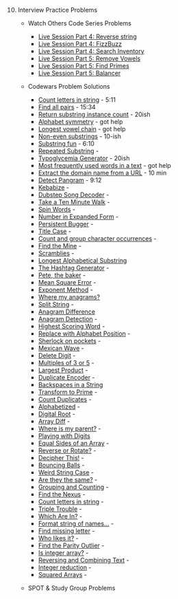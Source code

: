 10. Interview Practice Problems
    - Watch Others Code Series Problems
      - [Live Session Part 4: Reverse string](./practice_problems/reverse_string.rb) 
      - [Live Session Part 4: FizzBuzz](./practice_problems/fizzbuzz.rb)
      - [Live Session Part 4: Search Inventory](./practice_problems/search_inven.rb)
      - [Live Session Part 5: Remove Vowels](./practice_problems/rem_vowels.rb) 
      - [Live Session Part 5: Find Primes](./practice_problems/find_primes.rb)
      - [Live Session Part 5: Balancer](./practice_problems/balancer.rb) 

    - Codewars Problem Solutions
      - [Count letters in string](https://www.codewars.com/kata/5808ff71c7cfa1c6aa00006d/solutions/ruby) - 5:11
      - [Find all pairs](https://www.codewars.com/kata/reviews/5cfa5e532ad4650001e63fe8/groups/60aeacf889308900019475e6) - 15:34
      - [Return substring instance count](https://www.codewars.com/kata/reviews/516f30297c907a79f200067b/groups/60aeafeb8930890001947662) - 20ish
      - [Alphabet symmetry](https://www.codewars.com/kata/reviews/5a0a9754d16cba93d900115b/groups/60aeb458534d1f0001f1149d) - got help
      - [Longest vowel chain](https://www.codewars.com/kata/reviews/5a1275d736c5d19eed002742/groups/60aeb640a3a2cf0001e0e99f) - got help
      - [Non-even substrings](https://www.codewars.com/kata/reviews/5a0a8ba68e5bf11cfd003b74/groups/60aeb82ea3a2cf0001e0e9d6) - 10-ish
      - [Substring fun](https://www.codewars.com/kata/reviews/56ce2da25b477c620000002e/groups/5e03c145884174000112580b) - 6:10
      - [Repeated Substring](https://www.codewars.com/kata/reviews/54f0fce7210f75c03e000084/groups/60aebf9e1a594600010741af) - 
      - [Typoglycemia Generator](https://www.codewars.com/kata/55953e906851cf2441000032/train/ruby) - 20ish
      - [Most frequently used words in a text](https://www.codewars.com/kata/51e056fe544cf36c410000fb/train/ruby) - got help
      - [Extract the domain name from a URL](https://www.codewars.com/kata/514a024011ea4fb54200004b/train/ruby) - 10 min
      - [Detect Pangram](https://www.codewars.com/kata/reviews/5bf0a06ff8c527ebda000a4e/groups/60aed668534d1f0001f1182b) - 9:12
      - [Kebabize](https://www.codewars.com/kata/reviews/57fff6c11bb504ea980000b7/groups/60aedaa8a3a2cf0001e0ee01) - 
      - [Dubstep Song Decoder](https://www.codewars.com/kata/reviews/55936d16a2f51f45be000017/groups/60aedd79534d1f0001f118a1) -
      - [Take a Ten Minute Walk](https://www.codewars.com/kata/reviews/55162ffa77dd9e7bc1000156/groups/60aedf90aec59d000148041a) - 
      - [Spin Words](https://www.codewars.com/kata/reviews/5270aad4b1aa038d2c000189/groups/60aee1a20b93b600017ea884) - 
      - [Number in Expanded Form](https://www.codewars.com/kata/reviews/58464e0b2435fa35d3000032/groups/60aee4ba534d1f0001f11952) - 
      - [Persistent Bugger](https://www.codewars.com/kata/reviews/55c6bf11fc0d91691700002b/groups/60aee6deb2e7e90001fa39e3) - 
      - [Title Case](https://www.codewars.com/kata/reviews/5202f9e6a402dd033c00002a/groups/60aef048367b2e0001fcabef) - 
      - [Count and group character occurrences](https://www.codewars.com/kata/reviews/543e839381b5fd5833000367/groups/60aef5fc367b2e0001fcac56) - 
      - [Find the Mine](https://www.codewars.com/kata/reviews/528d9fc1be46d19081000640/groups/60b151c65337d70001b122b4) - 
      - [Scramblies](https://www.codewars.com/kata/reviews/55f0b9dc6be0544bd30002d5/groups/60b154d14f44260001527e93) - 
      - [Longest Alphabetical Substring](./practice_problems/cw_longest_alpha_substring.rb)
      - [The Hashtag Generator](https://www.codewars.com/kata/reviews/5412c2f9648162f83100007a/groups/60b15ec34f44260001527fb4) - 
      - [Pete, the baker](https://www.codewars.com/kata/reviews/5d7868df14c1b900011334b7/groups/60b16983d4810c0001f40468) - 
      - [Mean Square Error](https://www.codewars.com/kata/reviews/5e31d087db8fbd00017d6bec/groups/60b16c04d4810c0001f4049e) - 
      - [Exponent Method](https://www.codewars.com/kata/reviews/5251f642dc71af49250002db/groups/60b16dced4810c0001f404d4) - 
      - [Where my anagrams?](https://www.codewars.com/kata/reviews/523b40a5ad90113c2b00000f/groups/60b16f94963b480001b0d537)
      - [Split String](https://www.codewars.com/kata/reviews/516f30267c907a79f2000466/groups/60b17190d4810c0001f40545) - 
      - [Anagram Difference](https://www.codewars.com/kata/5b1b27c8f60e99a467000041)
      - [Anagram Detection](https://www.codewars.com/kata/reviews/54ff7a98bae8cd4b6e0003ca/groups/60b672135e3f1d0001d841a9) - 
      - [Highest Scoring Word](./practice_problems/highest_scoring.rb) - 
      - [Replace with Alphabet Position](./practice_problems/replace_alphabet.rb) - 
      - [Sherlock on pockets](./practice_problems/sherlock_pockets.rb) - 
      - [Mexican Wave](./practice_problems/mexican_wave.rb) - 
      - [Delete Digit](./practice_problems/delete_digit.rb) - 
      - [Multiples of 3 or 5](./practice_problems/multiples_3_5.rb) - 
      - [Largest Product](./practice_problems/largest_product.rb) - 
      - [Duplicate Encoder](./practice_problems/duplicate_encoder.rb) - 
      - [Backspaces in a String](./practice_problems/backspaces_str.rb)
      - [Transform to Prime](./practice_problems/transform_prime.rb) - 
      - [Count Duplicates](./practice_problems/counting_dup.rb) -
      - [Alphabetized](./practice_problems/alphabetized.rb) - 
      - [Digital Root](./practice_problems/digital_root.rb) - 
      - [Array Diff](./practice_problems/array_diff.rb) - 
      - [Where is my parent?](./practice_problems/wheres_parent.rb) -
      - [Playing with Digits](./practice_problems/playing_digits.rb) 
      - [Equal Sides of an Array](./practice_problems/equal_sides.rb) - 
      - [Reverse or Rotate?](./practice_problems/reverse_rotate.rb) - 
      - [Decipher This!](./practice_problems/decipher_this.rb) -
      - [Bouncing Balls](./practice_problems/bouncing_balls.rb) -
      - [Weird String Case](./practice_problems/weird_str_case.rb) - 
      - [Are they the same?](./practice_problems/same_or_no.rb) - 
      - [Grouping and Counting](./practice_problems/grouping_counting.rb) - 
      - [Find the Nexus](./practice_problems/nexus_codewars.rb) - 
      - [Count letters in string](./practice_problems/count_let_str.rb) - 
      - [Triple Trouble](./practice_problems/triple_trouble.rb) -
      - [Which Are In?](./practice_problems/which_r_n.rb) - 
      - [Format string of names...](./practice_problems/format_str.rb) - 
      - [Find missing letter](./practice_problems/finding_miss_let.rb) - 
      - [Who likes it?](./practice_problems/who_like_it.rb) - 
      - [Find the Parity Outlier](./practice_problems/find_parity.rb) - 
      - [Is integer array?](./practice_problems/int_arr.rb) - 
      - [Reversing and Combining Text](./practice_problems/reverse_combine.rb) - 
      - [Integer reduction](./practice_problems/int_reduct.rb) - 
      - [Squared Arrays](./practice_problems/sq) -
    - SPOT & Study Group Problems
